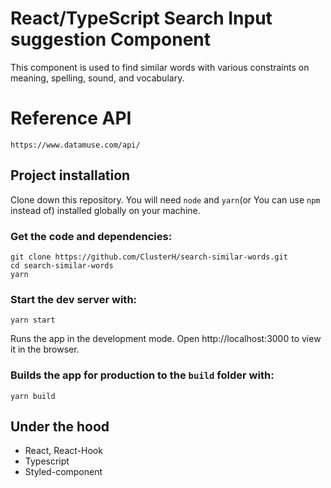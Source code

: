 # React/TypeScript Search Input suggestion Component

This component is used to find similar words with various constraints on meaning, spelling, sound, and vocabulary.

# Reference API

    https://www.datamuse.com/api/

## Project installation

Clone down this repository. You will need `node` and `yarn`(or You can use `npm` instead of) installed globally on your machine.

### Get the code and dependencies:

    git clone https://github.com/ClusterH/search-similar-words.git
    cd search-similar-words
    yarn

### Start the dev server with:

    yarn start

Runs the app in the development mode.
Open http://localhost:3000 to view it in the browser.

### Builds the app for production to the `build` folder with:

    yarn build

## Under the hood

- React, React-Hook
- Typescript
- Styled-component
